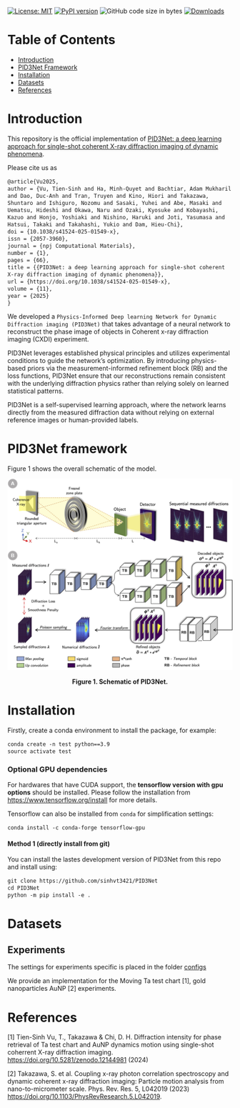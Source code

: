 [![License: MIT](https://img.shields.io/badge/License-MIT-yellow.svg)](https://opensource.org/licenses/MIT)
[![PyPI version](https://badge.fury.io/py/pid3net.svg)](https://badge.fury.io/py/pid3net)
![GitHub code size in bytes](https://img.shields.io/github/languages/code-size/sinhvt3421/pid3net)
[![Downloads](https://pepy.tech/badge/pid3net)](https://pepy.tech/project/pid3net)


# Table of Contents

* [Introduction](#introduction)
* [PID3Net Framework](#pid3net-framework)
* [Installation](#installation)
* [Datasets](#datasets)
* [References](#references)
<!-- * [Usage](#usage) -->


<a name="introduction"></a>

# Introduction
This repository is the official implementation of [PID3Net: a deep learning approach for single-shot coherent X-ray diffraction imaging of dynamic phenomena](https://www.nature.com/articles/s41524-025-01549-x).

Please cite us as

```
@article{Vu2025,
author = {Vu, Tien-Sinh and Ha, Minh-Quyet and Bachtiar, Adam Mukharil and Dao, Duc-Anh and Tran, Truyen and Kino, Hiori and Takazawa, Shuntaro and Ishiguro, Nozomu and Sasaki, Yuhei and Abe, Masaki and Uematsu, Hideshi and Okawa, Naru and Ozaki, Kyosuke and Kobayashi, Kazuo and Honjo, Yoshiaki and Nishino, Haruki and Joti, Yasumasa and Hatsui, Takaki and Takahashi, Yukio and Dam, Hieu-Chi},
doi = {10.1038/s41524-025-01549-x},
issn = {2057-3960},
journal = {npj Computational Materials},
number = {1},
pages = {66},
title = {{PID3Net: a deep learning approach for single-shot coherent X-ray diffraction imaging of dynamic phenomena}},
url = {https://doi.org/10.1038/s41524-025-01549-x},
volume = {11},
year = {2025}
}
```

We developed a `Physics-Informed Deep learning Network for Dynamic Diffraction imaging (PID3Net)` that takes advantage of a neural network to reconstruct the phase image of objects in Coherent x-ray diffraction imaging (CXDI) experiment.

 PID3Net leverages established physical principles and utilizes experimental conditions to guide the network’s optimization. By introducing physics-based priors via the measurement-informed refinement block (RB) and the loss functions, PID3Net ensure that our reconstructions remain consistent with the underlying diffraction physics rather than relying solely on learned statistical patterns.

PID3Net is a self-supervised learning approach, where the network learns directly from the measured diffraction data without relying on external reference images or human-provided labels.

<a name="pid3net-framework"></a>

# PID3Net framework

Figure 1 shows the overall schematic of the model.

![Model architecture](resources/model_semantic.jpg)

<div align='center'><strong>Figure 1. Schematic of  PID3Net.</strong></div>

<a name="usage"></a>

# Installation

Firstly, create a conda environment to install the package, for example:
```
conda create -n test python==3.9
source activate test
```

### Optional GPU dependencies

For hardwares that have CUDA support, the <b>tensorflow version with gpu options</b> should be installed. Please follow the installation from https://www.tensorflow.org/install for more details.

Tensorflow can  also be installed from ```conda``` for simplification settings:
```
conda install -c conda-forge tensorflow-gpu
```

#### Method 1 (directly install from git)
You can install the lastes development version of PID3Net from this repo and install using:
```
git clone https://github.com/sinhvt3421/PID3Net
cd PID3Net
python -m pip install -e .
```

<a name="dataset"></a>

# Datasets

## Experiments

The settings for experiments specific is placed in the folder [configs](configs)

We provide an implementation for the Moving Ta test chart [1], gold nanoparticles AuNP [2] experiments.

<a name="reference"></a>

# References

[1] Tien-Sinh Vu, T., Takazawa & Chi, D. H. Diffraction intensity for phase retrieval of Ta test chart and AuNP dynamics motion using single-shot coherrent X-ray diffraction imaging. https://doi.org/10.5281/zenodo.12144981 (2024)

[2] Takazawa, S. et al. Coupling x-ray photon correlation spectroscopy and dynamic coherent x-ray diffraction imaging: Particle motion analysis from nano-to-micrometer scale. Phys. Rev. Res. 5, L042019 (2023) https://doi.org/10.1103/PhysRevResearch.5.L042019.


